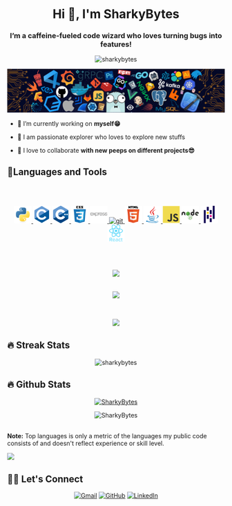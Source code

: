 <h1 align="center">Hi 👋, I'm SharkyBytes</h1>
<h3 align="center">I’m a caffeine-fueled code wizard who loves turning bugs into features!</h3>

<p align="center"> <img src="https://komarev.com/ghpvc/?username=sharkybytes&label=Profile%20views&color=0e75b6&style=flat" alt="sharkybytes" /> </p>

![](https://github.com/SharkyBytes/SharkyBytes/blob/main/img/header_.png)

- 🔭 I’m currently working on **myself😁**

- 🌱 I am passionate explorer who loves to explore new stuffs

- 👯 I love to collaborate **with new peeps on different projects😎**

## 🔧Languages and Tools
<br>
<br>
<p align="center"> <a href="https://www.python.org" target="_blank" rel="noreferrer"> <img src="https://raw.githubusercontent.com/devicons/devicon/master/icons/python/python-original.svg" alt="python" width="40" height="40"/> </a>  <a href="https://www.cprogramming.com/" target="_blank" rel="noreferrer"> <img src="https://raw.githubusercontent.com/devicons/devicon/master/icons/c/c-original.svg" alt="c" width="40" height="40"/> </a> <a href="https://www.w3schools.com/cpp/" target="_blank" rel="noreferrer"> <img src="https://raw.githubusercontent.com/devicons/devicon/master/icons/cplusplus/cplusplus-original.svg" alt="cplusplus" width="40" height="40"/> </a> <a href="https://www.w3schools.com/css/" target="_blank" rel="noreferrer"> <img src="https://raw.githubusercontent.com/devicons/devicon/master/icons/css3/css3-original-wordmark.svg" alt="css3" width="40" height="40"/> </a> <a href="https://expressjs.com" target="_blank" rel="noreferrer"> <img src="https://raw.githubusercontent.com/devicons/devicon/master/icons/express/express-original-wordmark.svg" alt="express" width="40" height="40"/> </a> <a href="https://git-scm.com/" target="_blank" rel="noreferrer"> <img src="https://www.vectorlogo.zone/logos/git-scm/git-scm-icon.svg" alt="git" width="40" height="40"/> </a> <a href="https://www.w3.org/html/" target="_blank" rel="noreferrer"> <img src="https://raw.githubusercontent.com/devicons/devicon/master/icons/html5/html5-original-wordmark.svg" alt="html5" width="40" height="40"/> </a> <a href="https://www.java.com" target="_blank" rel="noreferrer"> <img src="https://raw.githubusercontent.com/devicons/devicon/master/icons/java/java-original.svg" alt="java" width="40" height="40"/> </a> <a href="https://developer.mozilla.org/en-US/docs/Web/JavaScript" target="_blank" rel="noreferrer"> <img src="https://raw.githubusercontent.com/devicons/devicon/master/icons/javascript/javascript-original.svg" alt="javascript" width="40" height="40"/> </a> <a href="https://nodejs.org" target="_blank" rel="noreferrer"> <img src="https://raw.githubusercontent.com/devicons/devicon/master/icons/nodejs/nodejs-original-wordmark.svg" alt="nodejs" width="40" height="40"/> </a> <a href="https://pandas.pydata.org/" target="_blank" rel="noreferrer"> <img src="https://raw.githubusercontent.com/devicons/devicon/2ae2a900d2f041da66e950e4d48052658d850630/icons/pandas/pandas-original.svg" alt="pandas" width="40" height="40"/> </a>  <a href="https://reactjs.org/" target="_blank" rel="noreferrer"> <img src="https://raw.githubusercontent.com/devicons/devicon/master/icons/react/react-original-wordmark.svg" alt="react" width="40" height="40"/> </a> </p>

<br>
<br>

<p  align="center">
<img src="https://user-images.githubusercontent.com/73097560/115834477-dbab4500-a447-11eb-908a-139a6edaec5c.gif">             
<br><br>

<p align="center"> <img src="https://github-profile-trophy.vercel.app/?username=SharkyBytes&theme=algolia"></a> </p>
<br>

<p  align="center">
<img src="https://user-images.githubusercontent.com/73097560/115834477-dbab4500-a447-11eb-908a-139a6edaec5c.gif">             
<br>


## 🔥 Streak Stats

<p align="center"><img align="center" src="https://github-readme-streak-stats.herokuapp.com/?user=sharkybytes&theme=algolia" alt="sharkybytes" /></p>

## 🔥 Github Stats
<p align="center">
    <a href="https://github.com/SharkyBytes"><img align="center" src="https://github-readme-stats.vercel.app/api?username=SharkyBytes&show_icons=true&locale=en&theme=algolia" alt="SharkyBytes" height="192px"/></a>
	</p>
	<p  align="center">
	  <img src="https://github-readme-stats.vercel.app/api/top-langs?username=SharkyBytes&show_icons=true&locale=en&layout=compact&theme=algolia" alt="SharkyBytes" height="192px"/>
	</p>
  <br/>
  <b>Note:</b> Top languages is only a metric of the languages my public code consists of and doesn't reflect experience or skill level.
  </p>



<img src="https://github-readme-activity-graph.vercel.app/graph?username=SharkyBytes&theme=react&cache_seconds=360">



## 🙋‍♂️ Let's Connect

<p align="center">
	<a href="mailto:garvagarwal.work@gmail.com"><img src="https://img.icons8.com/bubbles/50/000000/gmail.png" alt="Gmail"/></a>
	<a href="https://github.com/SharkyBytes"><img src="https://img.icons8.com/bubbles/50/000000/github.png" alt="GitHub"/></a>
	<a href="https://linkedin.com/in/garv--agarwal"><img src="https://img.icons8.com/bubbles/50/000000/linkedin.png" alt="LinkedIn"/></a>
	
</p>
